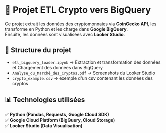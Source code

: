 # 🚀 Projet ETL Crypto vers BigQuery  
Ce projet extrait les données des cryptomonnaies via **CoinGecko API**, les transforme en Python et les charge dans **Google BigQuery**.  
Ensuite, les données sont visualisées avec **Looker Studio**.

## 📂 Structure du projet
- `etl_bigquery_loader.ipynb` → Extraction et transformation des données et Chargement des données dans BigQuery
- `Analyse_du_Marché_des_Cryptos.pdf` → Screenshots du Looker Studio
- `crypto_example.csv` → exemple d'un csv contenant les données des cryptos 

## 📊 Technologies utilisées
✅ **Python (Pandas, Requests, Google Cloud SDK)**  
✅ **Google Cloud Platform (BigQuery, Cloud Storage)**  
✅ **Looker Studio (Data Visualisation)** 

